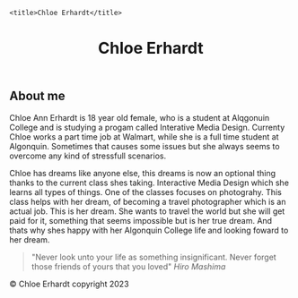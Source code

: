 <!DOCTYPE html>
<html lang="en">

</html>

<head>
    <meta charset="UTF8">

    <title>Chloe Erhardt</title>
</head>
<body>
    <header>
        <h1> Chloe Erhardt</h1>
    </header>
    <main>
        <article>
            <h2>About me</h2>
            <p>
                Chloe Ann Erhardt is 18 year old female, who is a student at Alqgonuin College and is studying a progam called Interative Media Design.
                Currenty Chloe works a part time job at Walmart, while she is a full time student at Algonquin. Sometimes that causes some issues but she
                always seems to overcome any kind of stressfull scenarios. 
            </p>
            <p>
                Chloe has dreams like anyone else, this dreams is now an optional thing thanks to the current class shes taking. Interactive Media Design 
                which she learns all types of things. One of the classes focuses on photograhy. This class helps with her dream, of becoming a travel photographer
                which is an actual job. This is her dream. She wants to travel the world but she will get paid for it, something that seems impossible but is her 
                true dream. And thats why shes happy with her Algonquin College life and looking foward to her dream. 
            </p>
            <blockquote>
                "Never look unto your life as something insignificant. Never forget those friends of yours that you loved"   <cite> Hiro Mashima</cite>
            </blockquote>
        </article>
    </main>
</body>
<footer>
© Chloe Erhardt copyright 2023 
</footer>
